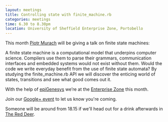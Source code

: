 ```yaml
---
layout: meetings
title: Controlling state with finite_machine.rb
categories: meetings
time: 6.30 to 8.30pm
location: University of Sheffield Enterprise Zone, Portobello
---
```


This month [Piotr Murach](https://github.com/peter-murach) will be
giving a talk on finite state machines:

A finite state machine is a computational model that underpins computer
science. Compilers use them to parse their grammars,
communication interfaces and embedded systems would not exist without
them. Would the code we write everyday benefit from the use of finite
state automata? By studying the finite_machine.rb API we will discover
the enticing world of states, transitions and see what good comes out
it.

With the help of [epiGenesys](http://www.epigenesys.org.uk/) we’re at the [Enterprise Zone](http://enterprise.shef.ac.uk/about-us) this month.

Join our [Google+
event](https://plus.google.com/) to let us know you're coming.

Someone will be around from 18.15 if we'll head out for a drink afterwards in [The Red
Deer](http://www.red-deer-sheffield.co.uk/).

